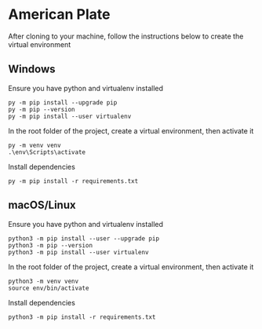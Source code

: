 # American Plate

After cloning to your machine, follow the instructions below to create the virtual environment

## Windows
Ensure you have python and virtualenv installed

```
py -m pip install --upgrade pip
py -m pip --version
py -m pip install --user virtualenv
```
In the root folder of the project, create a virtual environment, then activate it
```
py -m venv venv
.\env\Scripts\activate
```

Install dependencies
```
py -m pip install -r requirements.txt
```

## macOS/Linux

Ensure you have python and virtualenv installed

```
python3 -m pip install --user --upgrade pip
python3 -m pip --version
python3 -m pip install --user virtualenv
```

In the root folder of the project, create a virtual environment, then activate it
```
python3 -m venv venv
source env/bin/activate
```

Install dependencies
```
python3 -m pip install -r requirements.txt
```


